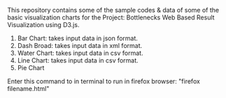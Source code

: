 This repository contains some of the sample codes & data of some of the basic visualization charts for the Project: Bottlenecks Web Based Result Visualization using D3.js.

1. Bar Chart: takes input data in json format.
2. Dash Broad: takes input data in xml format.
3. Water Chart: takes input data in csv format.
5. Line Chart: takes input data in csv format.
5. Pie Chart

Enter this command to in terminal to run in firefox browser: "firefox filename.html"
